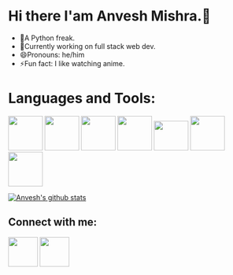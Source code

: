 <!--
**Anv3sh/Anv3sh** is a ✨ _special_ ✨ repository because its `README.md` (this file) appears on your GitHub profile.

Here are some ideas to get you started:

- 🔭 I’m currently working on ...
- 🌱 I’m currently learning ...
- 👯 I’m looking to collaborate on ...
- 🤔 I’m looking for help with ...
- 💬 Ask me about ...
- 📫 How to reach me: ...
- 😄 Pronouns: ...
- ⚡ Fun fact: ...
-->
# Hi there I'am Anvesh Mishra.👋
* 🔭A Python freak.
* 🌱Currently working on full stack web dev.
* 😄Pronouns: he/him
* ⚡Fun fact: I like watching anime.
    
    
# Languages and Tools:
<img src="https://user-images.githubusercontent.com/51405870/121836225-af49d180-ccf0-11eb-9e6b-6153f4297d79.png" width="70">  <img src="https://user-images.githubusercontent.com/51405870/121838604-dd7de000-ccf5-11eb-97e1-0dcc79d8bf3b.png" width="70">  <img src="https://user-images.githubusercontent.com/51405870/121838636-ebcbfc00-ccf5-11eb-8a5b-74b5e54e7e56.png" width="70">  <img src="https://user-images.githubusercontent.com/51405870/121838475-8d9f1900-ccf5-11eb-9d3f-187c0f1638e6.png" width="70">  <img src="https://user-images.githubusercontent.com/51405870/121838498-9d1e6200-ccf5-11eb-84c6-8fccfe40196f.png" width="70" height="60">  <img src="https://user-images.githubusercontent.com/51405870/121836309-ce486380-ccf0-11eb-8b8e-4ea091501dad.png" width="70">  <img src="https://user-images.githubusercontent.com/51405870/121836316-d2748100-ccf0-11eb-8ba0-3f73f5c6832e.png" width="70">

[![Anvesh's github stats](https://github-readme-stats.vercel.app/api?username=Anv3sh)](https://github.com/Anv3sh/github-readme-stats)

## Connect with me:
<img src="https://user-images.githubusercontent.com/51405870/121837779-22087c00-ccf4-11eb-87c4-c5271cbd52e4.png" url="https://www.linkedin.com/in/anvesh-mishra-8020b416a" width="60">  <img src="https://user-images.githubusercontent.com/51405870/121838097-af4bd080-ccf4-11eb-83ee-c936de4a332c.png" url="https://www.instagram.com/anv3shhh" width="60">

